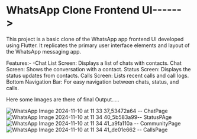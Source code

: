 # WhatsApp Clone Frontend UI------>
This project is a basic clone of the WhatsApp app frontend UI developed using Flutter. It replicates the primary user interface elements and layout of the WhatsApp messaging app.

Features:-
-Chat List Screen: Displays a list of chats with contacts.
Chat Screen: Shows the conversation with a contact.
Status Screen: Displays the status updates from contacts.
Calls Screen: Lists recent calls and call logs.
Bottom Navigation Bar: For easy navigation between chats, status, and calls.

Here some Images are there of final Output.....

![WhatsApp Image 2024-11-10 at 11 33 37_53472a64](https://github.com/user-attachments/assets/9a0f1ee7-d373-4899-baaf-774bd412fc02) -- ChatPage
![WhatsApp Image 2024-11-10 at 11 34 40_5b583a99](https://github.com/user-attachments/assets/d15ddec1-23e6-471b-9adb-0ab139e3133d)-- StatusPAge
![WhatsApp Image 2024-11-10 at 11 34 41_a9fa110a](https://github.com/user-attachments/assets/ba04e199-28dc-4942-9032-cdfb4f100631) -- CommunityPage
![WhatsApp Image 2024-11-10 at 11 34 41_de01e662](https://github.com/user-attachments/assets/e8c56610-b3a7-4bf6-9219-e80013d0e3d0) -- CallsPage



